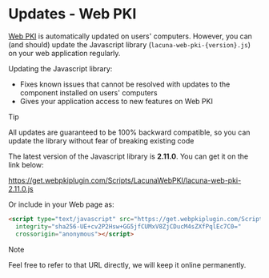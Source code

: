 ﻿# Updates - Web PKI

[Web PKI](index.md) is automatically updated on users' computers. However, you can (and should) update the Javascript library
(`lacuna-web-pki-{version}.js`) on your web application regularly.

Updating the Javascript library:

* Fixes known issues that cannot be resolved with updates to the component installed on users' computers
* Gives your application access to new features on Web PKI

> [!TIP]
> All updates are guaranteed to be 100% backward compatible, so you can update the library without fear of breaking existing code

The latest version of the Javascript library is **2.11.0**. You can get it on the link below:

https://get.webpkiplugin.com/Scripts/LacunaWebPKI/lacuna-web-pki-2.11.0.js

Or include in your Web page as:
```html
<script type="text/javascript" src="https://get.webpkiplugin.com/Scripts/LacunaWebPKI/lacuna-web-pki-2.11.0.js"
  integrity="sha256-UE+cv2P2Hsw+GG5jfCUMxV8ZjCDucM4sZXfPqlEc7C0="
  crossorigin="anonymous"></script>
```

> [!NOTE]
> Feel free to refer to that URL directly, we will keep it online permanently.
